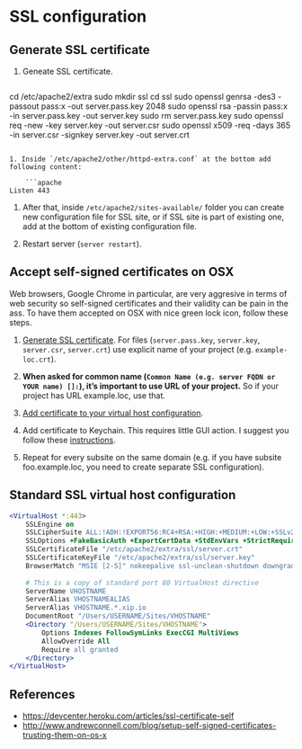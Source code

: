 # SSL configuration

## Generate SSL certificate

1. Geneate SSL certificate.

	```sh
cd /etc/apache2/extra
sudo mkdir ssl
cd ssl
sudo openssl genrsa -des3 -passout pass:x -out server.pass.key 2048
sudo openssl rsa -passin pass:x -in server.pass.key -out server.key
sudo rm server.pass.key
sudo openssl req -new -key server.key -out server.csr
sudo openssl x509 -req -days 365 -in server.csr -signkey server.key -out server.crt
```

1. Inside `/etc/apache2/other/httpd-extra.conf` at the bottom add following content:

	```apache
Listen 443
```

1. After that, inside `/etc/apache2/sites-available/` folder you can create new configuration file for SSL site, or if SSL site is part of existing one, add at the bottom of existing configuration file.

1. Restart server (`server restart`).

## Accept self-signed certificates on OSX

Web browsers, Google Chrome in particular, are very aggresive in terms of web security so self-signed certificates and their validity can be pain in the ass. To have them accepted on OSX with nice green lock icon, follow these steps.

1. [Generate SSL certificate](#generate-ssl-certificate). For files (`server.pass.key`, `server.key`, `server.csr`, `server.crt`) use explicit name of your project (e.g. `example-loc.crt`).

1. **When asked for common name (`Common Name (e.g. server FQDN or YOUR name) []:`), it’s important to use URL of your project.** So if your project has URL example.loc, use that.

1. [Add certificate to your virtual host configuration](#standard-ssl-virtual-host-configuration).

1. Add certificate to Keychain. This requires little GUI action. I suggest you follow these [instructions](http://www.andrewconnell.com/blog/setup-self-signed-certificates-trusting-them-on-os-x#add-the-certificate-as-a-trusted-root-authority).

1. Repeat for every subsite on the same domain (e.g. if you have subsite foo.example.loc, you need to create separate SSL configuration).

## Standard SSL virtual host configuration

```apache
<VirtualHost *:443>
	SSLEngine on
	SSLCipherSuite ALL:!ADH:!EXPORT56:RC4+RSA:+HIGH:+MEDIUM:+LOW:+SSLv2:+EXP:+eNULL
	SSLOptions +FakeBasicAuth +ExportCertData +StdEnvVars +StrictRequire
	SSLCertificateFile "/etc/apache2/extra/ssl/server.crt"
	SSLCertificateKeyFile "/etc/apache2/extra/ssl/server.key"
	BrowserMatch "MSIE [2-5]" nokeepalive ssl-unclean-shutdown downgrade-1.0 force-response-1.0
	
	# This is a copy of standard port 80 VirtualHost directive
	ServerName VHOSTNAME
	ServerAlias VHOSTNAMEALIAS
	ServerAlias VHOSTNAME.*.xip.io
	DocumentRoot "/Users/USERNAME/Sites/VHOSTNAME"
	<Directory "/Users/USERNAME/Sites/VHOSTNAME">
		Options Indexes FollowSymLinks ExecCGI MultiViews
		AllowOverride All
		Require all granted
	</Directory>
</VirtualHost>
```

## References

* https://devcenter.heroku.com/articles/ssl-certificate-self
* http://www.andrewconnell.com/blog/setup-self-signed-certificates-trusting-them-on-os-x
